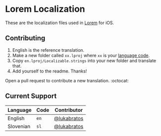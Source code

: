 # Lorem Localization

These are the localization files used in [Lorem](http://loremapp.com) for iOS.

## Contributing

1. English is the reference translation.
2. Make a new folder called `xx.lproj` where `xx` is your [language code](https://github.com/lukabratos/Lorem-l10n/blob/master/CodeList.txt).
3. Copy `en.lproj/Localizable.strings` into your new folder and translate that.
4. Add yourself to the readme. Thanks!

Open a pull request to contribute a new translation. :octocat:

## Current Support

Language             | Code      | Contributor
---------------------|-----------|------------
English              | `en`      | [@lukabratos](https://github.com/lukabratos)
Slovenian            | `sl`      | [@lukabratos](https://github.com/lukabratos)
